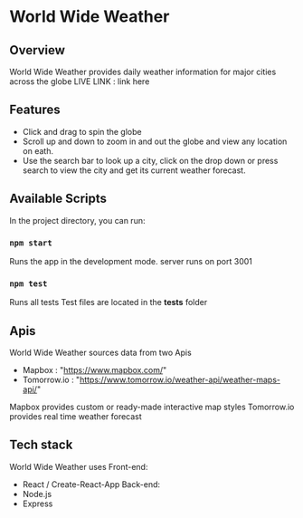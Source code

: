 
# World Wide Weather

## Overview

World Wide Weather provides daily weather information for major cities across the globe
LIVE LINK : link here

## Features

- Click and drag to spin the globe
- Scroll up and down to zoom in and out the globe and view any location on eath. 
- Use the search bar to look up a city, click on the drop down or press search to view the city and get its current weather forecast. 

## Available Scripts

In the project directory, you can run:

### `npm start`

Runs the app in the development mode.
server runs on port 3001

### `npm test`

Runs all tests
Test files are located in the __tests__ folder 


## Apis

World Wide Weather sources data from two Apis
- Mapbox : "https://www.mapbox.com/"
- Tomorrow.io : "https://www.tomorrow.io/weather-api/weather-maps-api/"

Mapbox provides custom or ready-made interactive map styles 
Tomorrow.io provides real time weather forecast 

## Tech stack

World Wide Weather uses 
Front-end:
- React / Create-React-App 
Back-end:
- Node.js 
- Express

